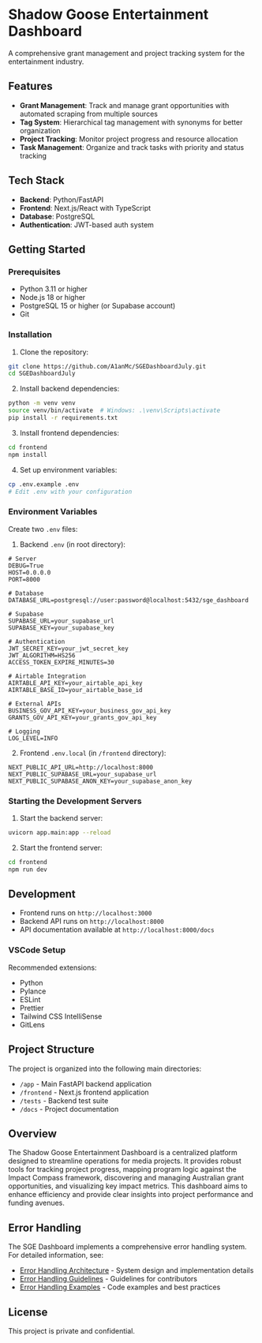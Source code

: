 # Shadow Goose Entertainment Dashboard

A comprehensive grant management and project tracking system for the entertainment industry.

## Features

- **Grant Management**: Track and manage grant opportunities with automated scraping from multiple sources
- **Tag System**: Hierarchical tag management with synonyms for better organization
- **Project Tracking**: Monitor project progress and resource allocation
- **Task Management**: Organize and track tasks with priority and status tracking

## Tech Stack

- **Backend**: Python/FastAPI
- **Frontend**: Next.js/React with TypeScript
- **Database**: PostgreSQL
- **Authentication**: JWT-based auth system

## Getting Started

### Prerequisites

- Python 3.11 or higher
- Node.js 18 or higher
- PostgreSQL 15 or higher (or Supabase account)
- Git

### Installation

1. Clone the repository:
```bash
git clone https://github.com/A1anMc/SGEDashboardJuly.git
cd SGEDashboardJuly
```

2. Install backend dependencies:
```bash
python -m venv venv
source venv/bin/activate  # Windows: .\venv\Scripts\activate
pip install -r requirements.txt
```

3. Install frontend dependencies:
```bash
cd frontend
npm install
```

4. Set up environment variables:
```bash
cp .env.example .env
# Edit .env with your configuration
```

### Environment Variables

Create two `.env` files:

1. Backend `.env` (in root directory):
```env
# Server
DEBUG=True
HOST=0.0.0.0
PORT=8000

# Database
DATABASE_URL=postgresql://user:password@localhost:5432/sge_dashboard

# Supabase
SUPABASE_URL=your_supabase_url
SUPABASE_KEY=your_supabase_key

# Authentication
JWT_SECRET_KEY=your_jwt_secret_key
JWT_ALGORITHM=HS256
ACCESS_TOKEN_EXPIRE_MINUTES=30

# Airtable Integration
AIRTABLE_API_KEY=your_airtable_api_key
AIRTABLE_BASE_ID=your_airtable_base_id

# External APIs
BUSINESS_GOV_API_KEY=your_business_gov_api_key
GRANTS_GOV_API_KEY=your_grants_gov_api_key

# Logging
LOG_LEVEL=INFO
```

2. Frontend `.env.local` (in `/frontend` directory):
```env
NEXT_PUBLIC_API_URL=http://localhost:8000
NEXT_PUBLIC_SUPABASE_URL=your_supabase_url
NEXT_PUBLIC_SUPABASE_ANON_KEY=your_supabase_anon_key
```

### Starting the Development Servers

1. Start the backend server:
```bash
uvicorn app.main:app --reload
```

2. Start the frontend server:
```bash
cd frontend
npm run dev
```

## Development

- Frontend runs on `http://localhost:3000`
- Backend API runs on `http://localhost:8000`
- API documentation available at `http://localhost:8000/docs`

### VSCode Setup

Recommended extensions:
- Python
- Pylance
- ESLint
- Prettier
- Tailwind CSS IntelliSense
- GitLens

## Project Structure

The project is organized into the following main directories:

* `/app` - Main FastAPI backend application
* `/frontend` - Next.js frontend application
* `/tests` - Backend test suite
* `/docs` - Project documentation

## Overview

The Shadow Goose Entertainment Dashboard is a centralized platform designed to streamline operations for media projects. It provides robust tools for tracking project progress, mapping program logic against the Impact Compass framework, discovering and managing Australian grant opportunities, and visualizing key impact metrics. This dashboard aims to enhance efficiency and provide clear insights into project performance and funding avenues.

## Error Handling

The SGE Dashboard implements a comprehensive error handling system. For detailed information, see:

- [Error Handling Architecture](docs/architecture/error-handling.md) - System design and implementation details
- [Error Handling Guidelines](docs/CONTRIBUTING.md#error-handling-guidelines) - Guidelines for contributors
- [Error Handling Examples](README.dev.md#error-handling) - Code examples and best practices

## License

This project is private and confidential.
